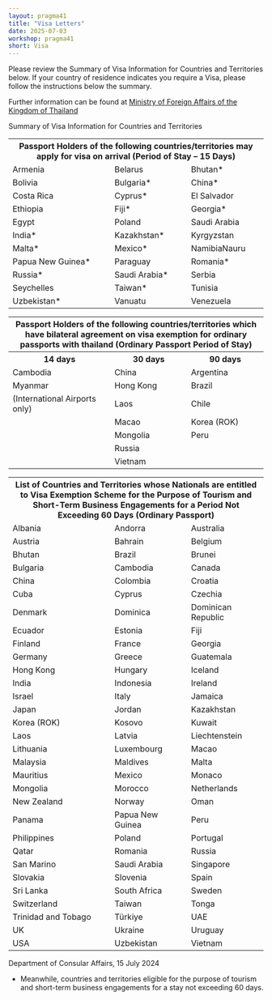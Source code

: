 ```yaml
---
layout: pragma41
title: "Visa Letters"
date: 2025-07-03
workshop: pragma41
short: Visa
---
```


Please review the Summary of Visa Information for Countries and Territories below. If your country of residence indicates you require a Visa, please follow the instructions below the summary.

Further information can be found at [Ministry of Foreign Affairs of the Kingdom of Thailand](https://www.thaievisa.go.th/)


Summary of Visa Information for Countries and Territories

<table class="visa">
<tr>
  <th colspan="3">Passport Holders of the following countries/territories may apply for visa on arrival (Period of Stay – 15 Days)
  </th>
</tr>
<tr>
  <td width="40%">Armenia</td>
  <td width="30%">Belarus</td>
  <td>Bhutan*</td>
</tr>
<tr>
  <td>Bolivia</td>
  <td>Bulgaria*</td>
  <td>China*</td>
</tr>
<tr>
  <td>Costa Rica</td>
  <td>Cyprus*</td>
  <td>El Salvador</td>
</tr>
<tr>
  <td>Ethiopia</td>
  <td>Fiji*</td>
  <td>Georgia*</td>
</tr>
<tr>
  <td>Egypt</td>
  <td>Poland</td>
  <td>Saudi Arabia</td>
</tr>
<tr>
  <td>India*</td>
  <td>Kazakhstan*</td>
  <td>Kyrgyzstan</td>
</tr>
<tr>
  <td>Malta*</td>
  <td>Mexico*</td>
  <td>NamibiaNauru</td>
</tr>
<tr>
  <td>Papua New Guinea*</td>
  <td>Paraguay</td>
  <td>Romania*</td>
</tr>
<tr>
  <td>Russia*</td>
  <td>Saudi Arabia*</td>
  <td>Serbia</td>
</tr>
<tr>
  <td>Seychelles</td>
  <td>Taiwan*</td>
  <td>Tunisia</td>
</tr>
<tr>
  <td>Uzbekistan*</td>
  <td>Vanuatu</td>
  <td>Venezuela</td>
</tr>
</table>

<table class="visa">
<tr>
  <th colspan="3">Passport Holders of the following countries/territories which have bilateral agreement on visa exemption for ordinary passports with thailand (Ordinary Passport Period of Stay)
  </th>
</tr>
<tr>
  <th>14 days</th>
  <th>30 days</th>
  <th>90 days</th>
</tr>
<tr> 
  <td width="40%">Cambodia</td>
  <td width="30%">China</td>
  <td>Argentina</td>
</tr>
<tr>
  <td>Myanmar</td>
  <td>Hong Kong</td>
  <td>Brazil</td>
</tr>
<tr>
  <td>(International Airports only)</td>
  <td>Laos</td>
  <td>Chile</td>
</tr>
<tr>
  <td> </td>
  <td>Macao</td>
  <td>Korea (ROK)</td>
</tr>
<tr>
  <td> </td>
  <td>Mongolia</td>
  <td>Peru</td>
</tr>
<tr>
  <td> </td>
  <td>Russia</td>
  <td> </td>
</tr>
<tr>
  <td> </td>
  <td>Vietnam</td>
  <td> </td>
</tr>
</table>

<table class="visa">
<tr>
  <th colspan="3">List of Countries and Territories whose Nationals are entitled to Visa Exemption Scheme for the Purpose of Tourism and Short-Term Business Engagements for a Period Not Exceeding 60 Days (Ordinary Passport)
  </th>
</tr>
<tr>
  <td width="40%">Albania</td>
  <td width="30%">Andorra</td>
  <td>Australia</td>
</tr>
<tr>
  <td>Austria</td>
  <td>Bahrain</td>
  <td>Belgium</td>
</tr>
<tr>
  <td>Bhutan</td>
  <td>Brazil</td>
  <td>Brunei</td>
</tr>
<tr>
  <td>Bulgaria</td>
  <td>Cambodia</td>
  <td>Canada</td>
</tr>
<tr>
  <td>China</td>
  <td>Colombia</td>
  <td>Croatia</td>
</tr>
<tr>
  <td>Cuba</td>
  <td>Cyprus</td>
  <td>Czechia</td>
</tr>
<tr>
  <td>Denmark</td>
  <td>Dominica</td>
  <td>Dominican Republic</td>
</tr>
<tr>
  <td>Ecuador</td>
  <td>Estonia</td>
  <td>Fiji</td>
</tr>
<tr>
  <td>Finland</td>
  <td>France</td>
  <td>Georgia</td>
</tr>
<tr>
  <td>Germany</td>
  <td>Greece</td>
  <td>Guatemala</td>
</tr>
<tr>
  <td>Hong Kong</td>
  <td>Hungary</td>
  <td>Iceland</td>
</tr>
<tr>
  <td>India</td>
  <td>Indonesia</td>
  <td>Ireland</td>
</tr>
<tr>
  <td>Israel</td>
  <td>Italy</td>
  <td>Jamaica</td>
</tr>
<tr>
  <td>Japan</td>
  <td>Jordan</td>
  <td>Kazakhstan</td>
</tr>
<tr>
  <td>Korea (ROK)</td>
  <td>Kosovo</td>
  <td>Kuwait</td>
</tr>
<tr>
  <td>Laos</td>
  <td>Latvia</td>
  <td>Liechtenstein</td>
</tr>
<tr>
  <td>Lithuania</td>
  <td>Luxembourg</td>
  <td>Macao</td>
</tr>
<tr>
  <td>Malaysia</td>
  <td>Maldives</td>
  <td>Malta</td>
</tr>
<tr>
  <td>Mauritius</td>
  <td>Mexico</td>
  <td>Monaco</td>
</tr>
<tr>
  <td>Mongolia</td>
  <td>Morocco</td>
  <td>Netherlands</td>
</tr>
<tr>
  <td>New Zealand</td>
  <td>Norway</td>
  <td>Oman</td>
</tr>
<tr>
  <td>Panama</td>
  <td>Papua New Guinea</td>
  <td>Peru</td>
</tr>
<tr>
  <td>Philippines</td>
  <td>Poland</td>
  <td>Portugal</td>
</tr>
<tr>
  <td>Qatar</td>
  <td>Romania</td>
  <td>Russia</td>
</tr>
<tr>
  <td>San Marino</td>
  <td>Saudi Arabia</td>
  <td>Singapore</td>
</tr>
<tr>
  <td>Slovakia</td>
  <td>Slovenia</td>
  <td>Spain</td>
</tr>
<tr>
  <td>Sri Lanka</td>
  <td>South Africa</td>
  <td>Sweden</td>
</tr>
<tr>
  <td>Switzerland</td>
  <td>Taiwan</td>
  <td>Tonga</td>
</tr>
<tr>
  <td>Trinidad and Tobago</td>
  <td>Türkiye</td>
  <td>UAE</td>
</tr>
<tr>
  <td>UK</td>
  <td>Ukraine</td>
  <td>Uruguay</td>
</tr>
<tr>
  <td>USA</td>
  <td>Uzbekistan</td>
  <td>Vietnam</td>
</tr>
</table>

Department of Consular Affairs, 15 July 2024
* Meanwhile, countries and territories eligible for the purpose of tourism and short-term business engagements for a stay not exceeding 60 days.

